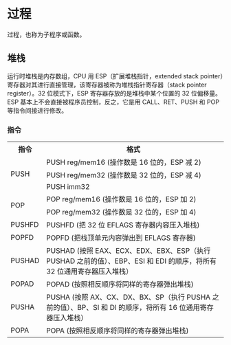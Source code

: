 # 过程
  过程，也称为子程序或函数。
## 堆栈
  运行时堆栈是内存数组，CPU 用 ESP（扩展堆栈指针，extended stack pointer）寄存器对其进行直接管理，该寄存器被称为堆栈指针寄存器（stack pointer register）。32 位模式下，ESP 寄存器存放的是堆栈中某个位置的 32 位偏移量。ESP 基本上不会直接被程序员控制，反之，它是用 CALL、RET、PUSH 和 POP 等指令间接进行修改。
### 指令
<table>
    <tr>
        <th>指令</th><th>格式</th>
    </tr>
    <tr>
        <td rowspan="3">PUSH</td><td>PUSH reg/mem16 (操作数是 16 位的，ESP 减 2)</td>
    </tr>
    <tr>
        <td>PUSH reg/mem32 (操作数是 32 位的，ESP 减 4)</td>
    </tr>
    <tr>
        <td>PUSH imm32</td>
    </tr>
    <tr>
        <td rowspan="2">POP</td><td>POP reg/mem16 (操作数是 16 位的，ESP 加 2)</td>
    </tr>
    <tr>
        <td>POP reg/mem32 (操作数是 32 位的，ESP 加 4)</td>
    </tr>
    <tr>
        <td>PUSHFD</td><td>PUSHFD (把 32 位 EFLAGS 寄存器内容压入堆栈)</td>
    </tr>
    <tr>
        <td>POPFD</td><td>POPFD (把栈顶单元内容弹出到 EFLAGS 寄存器)</td>
    </tr>
    <tr>
        <td>PUSHAD</td><td>PUSHAD (按照 EAX、ECX、EDX、EBX、ESP（执行 PUSHAD 之前的值）、EBP、ESI 和 EDI 的顺序，将所有 32 位通用寄存器压入堆栈）</td>
    </tr>
    <tr>
        <td>POPAD</td><td>POPAD (按照相反顺序将同样的寄存器弹出堆栈)</td>
    </tr>
    <tr>
        <td>PUSHA</td><td>PUSHA (按照 AX、CX、DX、BX、SP（执行 PUSHA 之前的值）、BP、SI 和 DI 的顺序，将所有 16 位通用寄存器压入堆栈）</td>
    </tr>
    <tr>
        <td>POPA</td><td>POPA (按照相反顺序将同样的寄存器弹出堆栈)</td>
    </tr>
</table>
